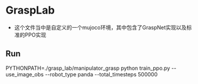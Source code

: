 # GraspLab
- 这个文件当中是自定义的一个mujoco环境，其中包含了GraspNet实现以及标准的PPO实现

## Run

PYTHONPATH=./grasp_lab/manipulator_grasp python train_ppo.py --use_image_obs --robot_type panda --total_timesteps 500000
